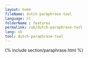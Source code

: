 ```yaml
---
layout: home
fileName: dutch-paraphrase-tool
language: nl
folderName : features
permalink: /uk/dutch-paraphrase-tool
lang: uk
tool: dutch-paraphrase-tool
---
```

{% include section/paraphrase.html %}